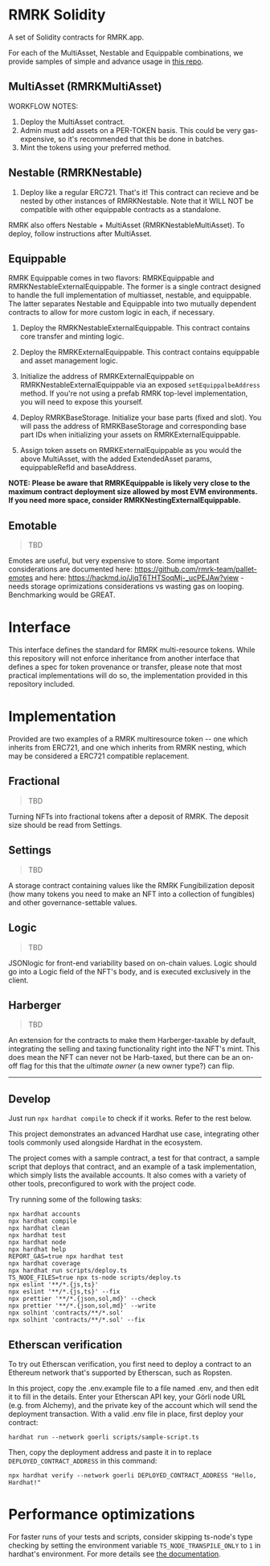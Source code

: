 # RMRK Solidity

A set of Solidity contracts for RMRK.app.

For each of the MultiAsset, Nestable and Equippable combinations, we provide samples of simple and advance usage in [this repo](https://github.com/rmrk-team/evm-sample-contracts).

## MultiAsset (RMRKMultiAsset)

WORKFLOW NOTES:

1. Deploy the MultiAsset contract.
2. Admin must add assets on a PER-TOKEN basis. This could be very gas-expensive, so it's recommended that this be done
   in batches.
3. Mint the tokens using your preferred method.

## Nestable (RMRKNestable)

1. Deploy like a regular ERC721. That's it! This contract can recieve and be nested by other instances of RMRKNestable.
   Note that it WILL NOT be compatible with other equippable contracts as a standalone.

RMRK also offers Nestable + MultiAsset (RMRKNestableMultiAsset). To deploy, follow instructions after MultiAsset.

## Equippable

RMRK Equippable comes in two flavors: RMRKEquippable and RMRKNestableExternalEquippable. The former is a single contract
designed to handle the full implementation of multiasset, nestable, and equippable. The latter separates Nestable and
Equippable into two mutually dependent contracts to allow for more custom logic in each, if necessary.

1. Deploy the RMRKNestableExternalEquippable. This contract contains core transfer and minting logic.

2. Deploy the RMRKExternalEquippable. This contract contains equippable and asset management logic.

3. Initialize the address of RMRKExternalEquippable on RMRKNestableExternalEquippable via an exposed
   `setEquippalbeAddress` method. If you're not using a prefab RMRK top-level implementation, you will need to expose
   this yourself.

4. Deploy RMRKBaseStorage. Initialize your base parts (fixed and slot). You will pass the address of RMRKBaseStorage and
   corresponding base part IDs when initializing your assets on RMRKExternalEquippable.

5. Assign token assets on RMRKExternalEquippable as you would the above MultiAsset, with the added ExtendedAsset params,
   equippableRefId and baseAddress.

**NOTE: Please be aware that RMRKEquippable is likely very close to the maximum contract deployment size allowed by most
EVM environments. If you need more space, consider RMRKNestingExternalEquippable.**

## Emotable

> TBD

Emotes are useful, but very expensive to store. Some important considerations are documented here: https://github.com/rmrk-team/pallet-emotes and here: https://hackmd.io/JjqT6THTSoqMj-_ucPEJAw?view - needs storage oprimizations considerations vs wasting gas on looping. Benchmarking would be GREAT.

# Interface

This interface defines the standard for RMRK multi-resource tokens. While this repository will not enforce inheritance from another interface that defines a spec for token provenance or transfer, please note that most practical implementations will do so, the implementation provided in this repository included.

# Implementation

Provided are two examples of a RMRK multiresource token -- one which inherits from ERC721, and one which inherits from RMRK nesting, which may be considered a ERC721 compatible replacement.

## Fractional

> TBD

Turning NFTs into fractional tokens after a deposit of RMRK.
The deposit size should be read from Settings.

## Settings

> TBD

A storage contract containing values like the RMRK Fungibilization deposit (how many tokens you need to make an NFT into a collection of fungibles) and other governance-settable values.

## Logic

> TBD

JSONlogic for front-end variability based on on-chain values.
Logic should go into a Logic field of the NFT's body, and is executed exclusively in the client.

## Harberger

> TBD

An extension for the contracts to make them Harberger-taxable by default, integrating the selling and taxing functionality right into the NFT's mint. This does mean the NFT can never not be Harb-taxed, but there can be an on-off flag for this that the _ultimate owner_ (a new owner type?) can flip.

---

## Develop

Just run `npx hardhat compile` to check if it works. Refer to the rest below.

This project demonstrates an advanced Hardhat use case, integrating other tools commonly used alongside Hardhat in the ecosystem.

The project comes with a sample contract, a test for that contract, a sample script that deploys that contract, and an example of a task implementation, which simply lists the available accounts. It also comes with a variety of other tools, preconfigured to work with the project code.

Try running some of the following tasks:

```shell
npx hardhat accounts
npx hardhat compile
npx hardhat clean
npx hardhat test
npx hardhat node
npx hardhat help
REPORT_GAS=true npx hardhat test
npx hardhat coverage
npx hardhat run scripts/deploy.ts
TS_NODE_FILES=true npx ts-node scripts/deploy.ts
npx eslint '**/*.{js,ts}'
npx eslint '**/*.{js,ts}' --fix
npx prettier '**/*.{json,sol,md}' --check
npx prettier '**/*.{json,sol,md}' --write
npx solhint 'contracts/**/*.sol'
npx solhint 'contracts/**/*.sol' --fix
```

## Etherscan verification

To try out Etherscan verification, you first need to deploy a contract to an Ethereum network that's supported by Etherscan, such as Ropsten.

In this project, copy the .env.example file to a file named .env, and then edit it to fill in the details. Enter your Etherscan API key, your Görli node URL (e.g. from Alchemy), and the private key of the account which will send the deployment transaction. With a valid .env file in place, first deploy your contract:

```shell
hardhat run --network goerli scripts/sample-script.ts
```

Then, copy the deployment address and paste it in to replace `DEPLOYED_CONTRACT_ADDRESS` in this command:

```shell
npx hardhat verify --network goerli DEPLOYED_CONTRACT_ADDRESS "Hello, Hardhat!"
```

# Performance optimizations

For faster runs of your tests and scripts, consider skipping ts-node's type checking by setting the environment variable `TS_NODE_TRANSPILE_ONLY` to `1` in hardhat's environment. For more details see [the documentation](https://hardhat.org/guides/typescript.html#performance-optimizations).
